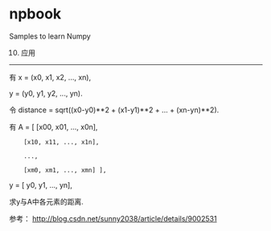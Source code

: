 # npbook
Samples to learn Numpy




10. 应用
------------------------

有 x = (x0, x1, x2, ..., xn),

y = (y0, y1, y2, ..., yn).

令 distance = sqrt((x0-y0)**2 + (x1-y1)**2 + ... + (xn-yn)**2).

有 A = [ [x00, x01, ..., x0n],

        [x10, x11, ..., x1n],

        ...,

        [xm0, xm1, ..., xmn] ],
   
   y = [ y0, y1, ..., yn],

   求y与A中各元素的距离.


参考：
http://blog.csdn.net/sunny2038/article/details/9002531
